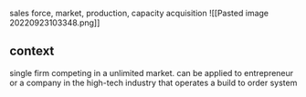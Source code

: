 sales force, market, production, capacity acquisition
![[Pasted image 20220923103348.png]]
## context
single firm competing in a unlimited market. can be applied to entrepreneur or a company in the high-tech industry that operates a build to order system